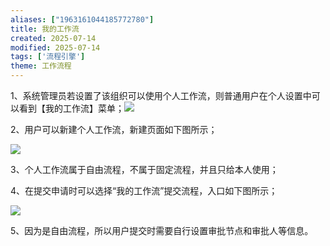 ```yaml
---
aliases: ["1963161044185772780"]
title: 我的工作流
created: 2025-07-14
modified: 2025-07-14
tags: ['流程引擎']
theme: 工作流程
---
```


1、系统管理员若设置了该组织可以使用个人工作流，则普通用户在个人设置中可以看到【我的工作流】菜单；![](8c0e4d701945f816b12974aedc2893db.jpg)

2、用户可以新建个人工作流，新建页面如下图所示；

![](80fddbe3905160bb3e9773d82fe911fb.jpg)

3、个人工作流属于自由流程，不属于固定流程，并且只给本人使用；

4、在提交申请时可以选择“我的工作流”提交流程，入口如下图所示；

![](482fd849051de0be3c98727cc21682ab.jpg)

5、因为是自由流程，所以用户提交时需要自行设置审批节点和审批人等信息。